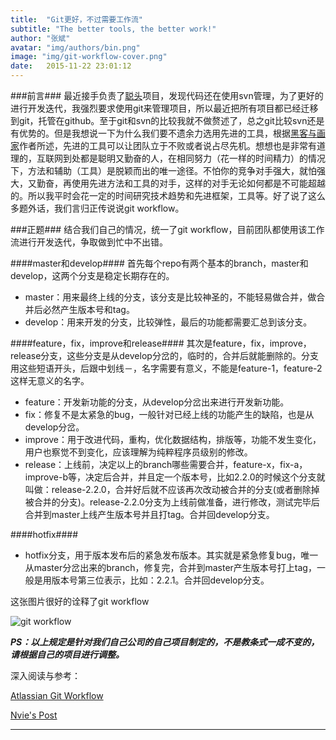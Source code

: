 ```yaml
---
title:  "Git更好，不过需要工作流"
subtitle: "The better tools, the better work!"
author: "张斌"
avatar: "img/authors/bin.png"
image: "img/git-workflow-cover.png"
date:   2015-11-22 23:01:12
---
```


###前言###
最近接手负责了[聪头](http://icongtou.com)项目，发现代码还在使用svn管理，为了更好的进行开发迭代，我强烈要求使用git来管理项目，所以最近把所有项目都已经迁移到git，托管在github。至于git和svn的比较我就不做赘述了，总之git比较svn还是有优势的。但是我想说一下为什么我们要不遗余力选用先进的工具，根据[黑客与画家](http://www.amazon.cn/%E9%BB%91%E5%AE%A2%E4%B8%8E%E7%94%BB%E5%AE%B6-%E7%A1%85%E8%B0%B7%E5%88%9B%E4%B8%9A%E4%B9%8B%E7%88%B6Paul-Graham%E6%96%87%E9%9B%86-Paul-Graham/dp/B00ALPRKH0/ref=sr_1_1_twi_kin_2?ie=UTF8&qid=1448270401&sr=8-1&keywords=%E9%BB%91%E5%AE%A2%E4%B8%8E%E7%94%BB%E5%AE%B6)作者所述，先进的工具可以让团队立于不败或者说占尽先机。想想也是非常有道理的，互联网到处都是聪明又勤奋的人，在相同努力（花一样的时间精力）的情况下，方法和辅助（工具）是脱颖而出的唯一途径。不怕你的竞争对手强大，就怕强大，又勤奋，再使用先进方法和工具的对手，这样的对手无论如何都是不可能超越的。所以我平时会花一定的时间研究技术趋势和先进框架，工具等。好了说了这么多题外话，我们言归正传说说git workflow。

###正题###
结合我们自己的情况，统一了git workflow，目前团队都使用该工作流进行开发迭代，争取做到忙中不出错。

####master和develop####
首先每个repo有两个基本的branch，master和develop，这两个分支是稳定长期存在的。

* master：用来最终上线的分支，该分支是比较神圣的，不能轻易做合并，做合并后必然产生版本号和tag。
* develop：用来开发的分支，比较弹性，最后的功能都需要汇总到该分支。

####feature，fix，improve和release####
其次是feature，fix，improve，release分支，这些分支是从develop分岔的，临时的，合并后就能删除的。分支用这些短语开头，后跟中划线－，名字需要有意义，不能是feature-1，feature-2这样无意义的名字。

* feature：开发新功能的分支，从develop分岔出来进行开发新功能。
* fix：修复不是太紧急的bug，一般针对已经上线的功能产生的缺陷，也是从develop分岔。
* improve：用于改进代码，重构，优化数据结构，排版等，功能不发生变化，用户也察觉不到变化，应该理解为纯粹程序员级别的修改。
* release：上线前，决定以上的branch哪些需要合并，feature-x，fix-a，improve-b等，决定后合并，并且定一个版本号，比如2.2.0的时候这个分支就叫做：release-2.2.0，合并好后就不应该再次改动被合并的分支(或者删除掉被合并的分支)。release-2.2.0分支为上线前做准备，进行修改，测试完毕后合并到master上线产生版本号并且打tag。合并回develop分支。

####hotfix####
* hotfix分支，用于版本发布后的紧急发布版本。其实就是紧急修复bug，唯一从master分岔出来的branch，修复完，合并到master产生版本号打上tag，一般是用版本号第三位表示，比如：2.2.1。合并回develop分支。

这张图片很好的诠释了git workflow

![git workflow]({{site.url}}/img/git-workflow.png)


***PS：以上规定是针对我们自己公司的自己项目制定的，不是教条式一成不变的，请根据自己的项目进行调整。***

深入阅读与参考：

[Atlassian Git Workflow](https://www.atlassian.com/git)

[Nvie's Post](http://nvie.com/posts/a-successful-git-branching-model)

------


